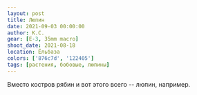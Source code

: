 ```yaml
---
layout: post
title: Люпин
date: 2021-09-03 00:00:00
author: К.С.
gear: [E-3, 35mm macro]
shoot_date: 2021-08-18
location: Ёльбаза
colors: ['876c7d', '122405']
tags: [растения, бобовые, люпины]
---
```

Вместо костров рябин и вот этого всего -- люпин, например.
